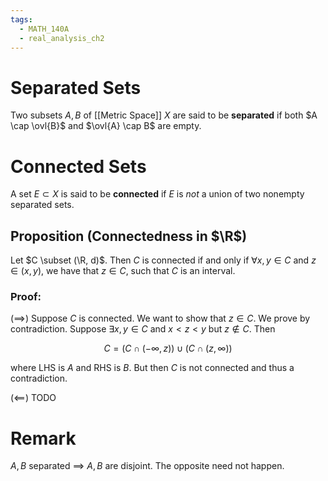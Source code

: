 ```yaml
---
tags:
  - MATH_140A
  - real_analysis_ch2
---
```

# Separated Sets
Two subsets $A,B$ of [[Metric Space]] $X$ are said to be **separated** if both $A \cap \ovl{B}$ and $\ovl{A} \cap B$ are empty. 

# Connected Sets
A set $E \subset X$ is said to be **connected** if $E$ is *not* a union of two nonempty separated sets.

## Proposition (Connectedness in $\R$)
Let $C \subset (\R, d)$. Then $C$ is connected if and only if $\forall x, y \in C$ and $z \in (x, y)$, we have that $z \in C$, 
such that $C$ is an interval.
### Proof:
$(\implies)$
Suppose $C$ is connected. We want to show that $z \in C$. We prove by contradiction. Suppose $\exists x,y \in C$ and $x < z < y$ but $z \not \in C$. Then 

$$
C = (C \cap (- \infty, z)) \cup (C \cap (z, \infty))
$$

where LHS is $A$ and RHS is $B$. But then $C$ is not connected and thus a contradiction. 

$(\impliedby)$
TODO

# Remark 
$A,B$ separated $\implies$ $A,B$ are disjoint. The opposite need not happen. 